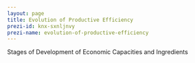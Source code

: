 ```yaml
---
layout: page
title: Evolution of Productive Efficiency
prezi-id: knx-sxnljnvy
prezi-name: evolution-of-productive-efficiency
---
```

Stages of Development of Economic Capacities and Ingredients
